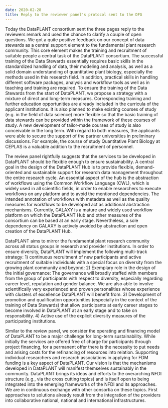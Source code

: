 ```yaml
---
date: 2020-02-28
title: Reply to the reviewer panel's protocol sent to the DFG
---
```


Today the DataPLANT consortium sent the three pages reply to the reviewers remark and used the chance to clarify a couple of open questions. We got a quite positive feedback on our concept of data stewards as a central support element to the fundamental plant research community. This core element makes the training and recruitment of suitable people a central task of the DataPLANT consortium. The successful training of the Data Stewards essentially requires basic skills in the standardized handling of data, their modeling and analysis, as well as a solid domain understanding of quantitative plant biology, especially the methods used in this research field. In addition, practical skills in handling different software packages, analysis and workflow tools as well as in teaching and training are required. To ensure the training of the Data Stewards from the start of DataPLANT, we propose a strategy with a mixture of direct and long-term measures. Corresponding training and further education opportunities are already included in the curricula of the applicant institutions. It is also planned to make existing courses of study (e.g. in the field of data science) more flexible so that the basic training of data stewards can be provided within the framework of these courses of study. A new development of tailor-made courses of study is also conceivable in the long term. With regard to both measures, the applicants were able to secure the support of the partner universities in preliminary discussions. For example, the course of study Quantitative Plant Biology at CEPLAS is a valuable addition to the recruitment of personnel.		 

The review panel rightfully suggests that the services to be developed in DataPLANT should be flexible enough to ensure sustainability. A central goal in the design of the DataPLANT Hub is to provide flexible, demand-oriented and sustainable support for research data management throughout the entire research cycle. An essential aspect of the hub is the abstraction of workflows using the Common Workflow Language (CWL), which is widely used in all scientific fields, in order to enable researchers to execute workflows on any platform and to avoid the mentioned dependencies. The intended annotation of workflows with metadata as well as the quality measures for workflows to be developed act as additional abstraction mechanisms. Currently, GALAXY is a mature and widely used workflow platform on which the DataPLANT Hub and other measures of the consortium can be based at an early stage. Nevertheless, a sole dependency on GALAXY is actively avoided by abstraction and open creation of the DataPLANT Hub.		 

DataPLANT aims to mirror the fundamental plant research community across all status groups in research and provider institutions. In order to ensure diversity, DataPLANT will implement the following multi-track strategy: 1) continuous recruitment of new participants and active recruitment of suitable individuals with a special focus on diversity from the growing plant community and beyond; 2) Exemplary role in the design of the initial governance: The governance will broadly staffed with members from the group of participants with respect to diversity, especially regarding career level, reputation and gender balance. We are also able to involve scientifically very experienced and proven personalities whose experience with clusters of excellence DataPLANT will benefit from. 3) Development of promotion and qualification opportunities (especially in the context of the training of Data Stewards) that allow participants at early career stages to become involved in DataPLANT at an early stage and to take on responsibility. 4) Active use of the explicit diversity measures of the participating institutions.		 

Similar to the review panel, we consider the operating and financing model of DataPLANT to be a major challenge for long-term sustainability. While initially the services are offered free of charge for participants through project financing, for a permanent offer there is the necessity to put needs and arising costs for the refinancing of resources into relation. Supporting individual researchers and research associations in applying for FDM funding is a key aspect of DataPLANT. Our vision is that the mechanisms developed in DataPLANT will manifest themselves sustainably in the community. DataPLANT brings its ideas and efforts to the overarching NFDI structure (e.g., via the cross cutting topics) and is itself open to being integrated into the emerging frameworks of the NFDI and its approaches. We are in continuous exchange with other consortia on these topics. First approaches to solutions already result from the integration of the providers into collaborative national, national and international infrastructures.